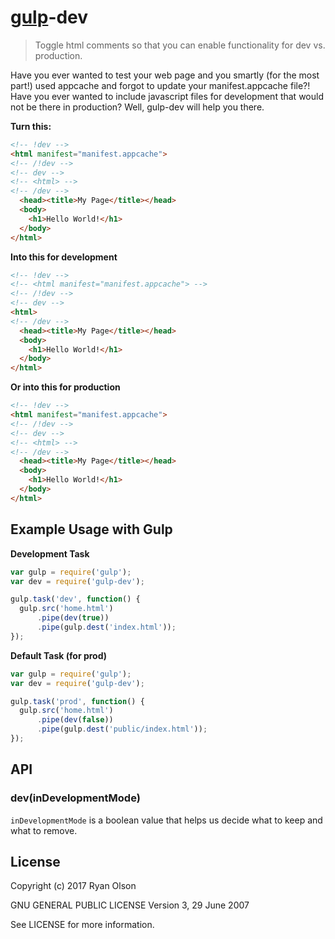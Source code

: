 # [gulp](https://github.com/wearefractal/gulp)-dev

> Toggle html comments so that you can enable functionality for dev vs.
> production.

Have you ever wanted to test your web page and you smartly (for the most
part!) used appcache and forgot to update your manifest.appcache file?!
Have you ever wanted to include javascript files for development that
would not be there in production?  Well, gulp-dev will help you there.

**Turn this:**
```html
<!-- !dev -->
<html manifest="manifest.appcache">
<!-- /!dev -->
<!-- dev -->
<!-- <html> -->
<!-- /dev -->
  <head><title>My Page</title></head>
  <body>
    <h1>Hello World!</h1>
  </body>
</html>
```

**Into this for development**

```html
<!-- !dev -->
<!-- <html manifest="manifest.appcache"> -->
<!-- /!dev -->
<!-- dev -->
<html>
<!-- /dev -->
  <head><title>My Page</title></head>
  <body>
    <h1>Hello World!</h1>
  </body>
</html>
```

**Or into this for production**

```html
<!-- !dev -->
<html manifest="manifest.appcache">
<!-- /!dev -->
<!-- dev -->
<!-- <html> -->
<!-- /dev -->
  <head><title>My Page</title></head>
  <body>
    <h1>Hello World!</h1>
  </body>
</html>
```

## Example Usage with Gulp

**Development Task**
```js
var gulp = require('gulp');
var dev = require('gulp-dev');

gulp.task('dev', function() {
  gulp.src('home.html')
      .pipe(dev(true))
      .pipe(gulp.dest('index.html'));
});
```
**Default Task (for prod)**
```js
var gulp = require('gulp');
var dev = require('gulp-dev');

gulp.task('prod', function() {
  gulp.src('home.html')
      .pipe(dev(false))
      .pipe(gulp.dest('public/index.html'));
});
```

## API

### dev(inDevelopmentMode)

`inDevelopmentMode` is a boolean value that helps us decide what to keep
and what to remove.

## License

Copyright (c) 2017 Ryan Olson

GNU GENERAL PUBLIC LICENSE
    Version 3, 29 June 2007

See LICENSE for more information.
